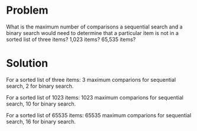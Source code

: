 # Problem
What is the maximum number of comparisons a sequential search and a binary search
would need to determine that a particular item is not in a sorted list of three items?
1,023 items? 65,535 items?
# Solution
For a sorted list of three items: 3 maximum comparions for sequential search, 2 for binary search.

For a sorted list of 1023 items: 1023 maximum comparions for sequential search, 10 for binary search.

For a sorted list of 65535 items: 65535 maximum comparions for sequential search, 16 for binary search.